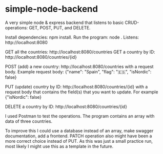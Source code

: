 # simple-node-backend

A very simple node & express backend that listens to basic CRUD-operations: GET, POST, PUT, and DELETE.


Install dependencies: npm install.
Run the program: node .
Listens: http://localhost:8080

GET all the countries: http://localhost:8080/countries
GET a country by ID: http://localhost:8080/countries/{id}

POST (add) a new country: http://localhost:8080/countries with a request body. Example request body: {"name": "Spain", "flag": "🇪🇸", "isNordic": false}

PUT (update) country by ID: http://localhost:8080/countries/{id} with a request body that contains the field(s) that you want to update.
For example {"isNordic": false}

DELETE a country by ID: http://localhost:8080/countries/{id}


I used Postman to test the operations. The program contains an array with data of three countries.

To improve this I could use a database instead of an array, make swagger documentation, add a frontend.
PATCH operation also might have been a more correct choice instead of PUT.
As this was just a small practice run, most likely I might use this as a template in the future.
